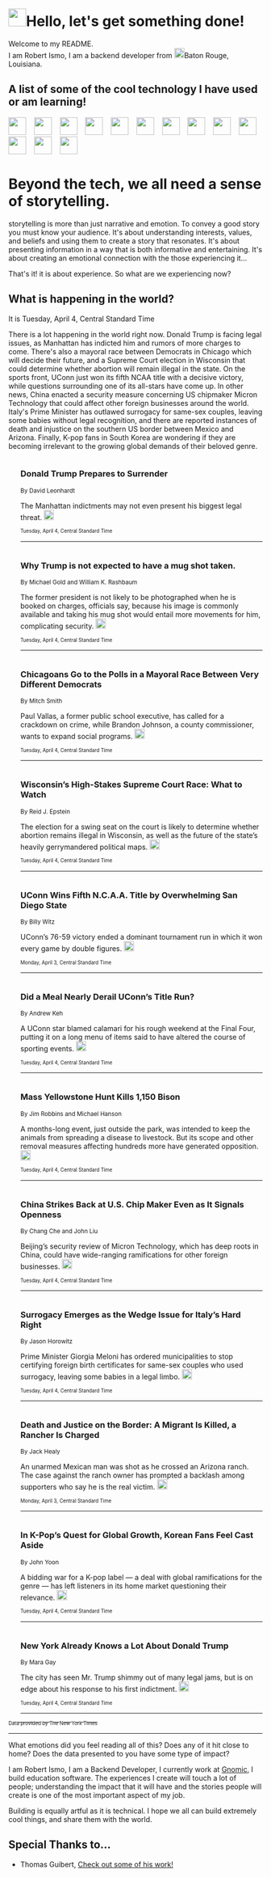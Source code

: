 <h1><img src="https://emojis.slackmojis.com/emojis/images/1643514375/3493/hot-coffee.gif?1643514375" width="35"/>Hello, let's get something done!</h1>

<p>Welcome to my README.<br/>
I am Robert Ismo, I am a backend developer from <img src="https://emojis.slackmojis.com/emojis/images/1638395689/50435/moulin_rouge.png?1638395689" width="20"/>Baton Rouge, Louisiana.</p>
<h2>A list of some of the cool technology I have used or am learning!</h2>
<p>
<img src="https://emojis.slackmojis.com/emojis/images/1643516091/21142/meow_bongotap.gif?1643516091" width="35" alt="">
<img src="https://img.shields.io/badge/Favorite%20Frontend%20Framework-SvelteKit-f83903" alt="">
<img src="https://img.shields.io/badge/Second%20Favorite-Vue-40b581" alt="">
<img src="https://img.shields.io/badge/Most%20Used%20Runtime-Nodejs-78b061" alt="">
<img src="https://emojis.slackmojis.com/emojis/images/1643517416/34482/fire.gif?1643517416" width="35" alt="">
<img src="https://img.shields.io/badge/Javascript%20But%20Better-Typescript-0078ca" alt="">
<img src="https://img.shields.io/badge/Favorite%20Language-Elixir-3e244d" alt="">
<img src="https://img.shields.io/badge/Containerize%20Everything-Docker-6ac9ef" alt="">
<img src="https://emojis.slackmojis.com/emojis/images/1643514596/5999/meow_party.gif?1643514596" width="35" alt="">
<img src="https://img.shields.io/badge/API%20Love%20Language-Graphql-de32a5" alt="">
<img src="https://img.shields.io/badge/Our%20Favorite%20Version%20Controller-Git-e94f33" alt="">
<img src="https://img.shields.io/badge/Favorite%20Database-Redis-d42d1d" alt="">
<img src="https://emojis.slackmojis.com/emojis/images/1643514559/5584/deployparrot.gif?1643514559" width="35" alt="">
<img src="https://img.shields.io/badge/Container%20Interstate-RabbitMQ-f66200" alt="">
<img src="https://img.shields.io/badge/Gotta%20Learn-Kubernetes-316adf" alt="">
<img src="https://img.shields.io/badge/Really%20Mature%20Now-WASM-654fef" alt="">
<img src="https://emojis.slackmojis.com/emojis/images/1666642497/61942/dance_vibe.gif?1666642497" width="35" alt="">
<img src="https://img.shields.io/badge/For%20My%20M1-ARM64-657d96" alt="">
<img src="https://img.shields.io/badge/Loving%20This%20So%20Much-TailwindCSS-17bcb5" alt="">
<img src="https://img.shields.io/badge/Cool%20Build%20Tool-Vite-f9cb24" alt="">
<img src="https://emojis.slackmojis.com/emojis/images/1669231376/62819/working-on-it.gif?1669231376" width="35" alt="">
<img src="https://img.shields.io/badge/Fun%20and%20Easy%20Database-MongoDB-5f8c49" alt="">
<img src="https://img.shields.io/badge/JS%20Life%20Support-NPM-c73737" alt="">
<img src="https://img.shields.io/badge/I%20Liked%20It-DynamoDB-0073b9" alt="">
<img src="https://emojis.slackmojis.com/emojis/images/1643514045/46/question.gif?1643514045" width="35" alt="">
<img src="https://img.shields.io/badge/cool-React-60d6f9" alt="">
<img src="https://img.shields.io/badge/Future%20Big%20Project-Lambda-f37e00" alt="">
<img src="https://img.shields.io/badge/NPM%20But%20Better-PNPM-f1aa07" alt="">
<img src="https://emojis.slackmojis.com/emojis/images/1643514943/9662/fbwow.gif?1643514943" width="35" alt="">
<img src="https://img.shields.io/badge/First%20Language-C-662079" alt="">
<img src="https://img.shields.io/badge/Where%20I%20Deploy%20Frontend-Vercel-000000" alt="">
<img src="https://img.shields.io/badge/Who%20Does%20not%20Want%20an%20App-Swift-f9492a" alt="">
<img src="https://emojis.slackmojis.com/emojis/images/1643514058/151/javascript.png?1643514058" width="35" alt="">
<img src="https://img.shields.io/badge/cool-Python-fbd542" alt="">
<img src="https://img.shields.io/badge/Favorite%20Something-Stripe-656cdc" alt="">
<img src="https://img.shields.io/badge/Of%20Course-HTML5-ed6327" alt="">
<img src="https://emojis.slackmojis.com/emojis/images/1660415405/60731/bomb.gif?1660415405" width="35" alt="">
<img src="https://img.shields.io/badge/hate-CSS-2964ec" alt="">
<img src="https://img.shields.io/badge/Learning-CircleCI-141215" alt="">
<img src="https://img.shields.io/badge/Learning-Rust-fbbb3b" alt="">
<img src="https://emojis.slackmojis.com/emojis/images/1660415397/60712/writing-hand.gif?1660415397" width="35" alt="">
<img src="https://img.shields.io/badge/Dev%20Browser%20of%20Choice-Firefox-cc4e26" alt="">
<img src="https://img.shields.io/badge/Recoverying%20From%20Windows-UNIX-1781e3" alt="">
<img src="https://img.shields.io/badge/LOVE-LogSeq-90c1c2" alt="">
<img src="https://emojis.slackmojis.com/emojis/images/1643514066/223/kirby.gif?1643514066" width="35" alt="">
<img src="https://img.shields.io/badge/Daily%20Driver-MacOS-e6e6e8" alt="">
<img src="https://img.shields.io/badge/Git%20Server-Github-000000" alt="">
<img src="https://img.shields.io/badge/enjoyable-EC2-f17428" alt="">
<img src="https://emojis.slackmojis.com/emojis/images/1643514239/2069/excited.gif?1643514239" width="35" alt="">
</p>
<h1>Beyond the tech, we all need a sense of storytelling.</h1>
<p>storytelling is more than just narrative and emotion. To convey a good story you must know your audience. It's about understanding interests, values, and beliefs and using them to create a story that resonates. It's about presenting information in a way that is both informative and entertaining. It's about creating an emotional connection with the those experiencing it...</p>
<p>That's it! it is about experience. So what are we experiencing now?</p>
<h2>What is happening in the world?</h2>
<p>It is Tuesday, April 4, Central Standard Time</p>
<p>
There is a lot happening in the world right now. Donald Trump is facing legal issues, as Manhattan has indicted him and rumors of more charges to come. There&#39;s also a mayoral race between Democrats in Chicago which will decide their future, and a Supreme Court election in Wisconsin that could determine whether abortion will remain illegal in the state. On the sports front, UConn just won its fifth NCAA title with a decisive victory, while questions surrounding one of its all-stars have come up. In other news, China enacted a security measure concerning US chipmaker Micron Technology that could affect other foreign businesses around the world. Italy&#39;s Prime Minister has outlawed surrogacy for same-sex couples, leaving some babies without legal recognition, and there are reported instances of death and injustice on the southern US border between Mexico and Arizona. Finally, K-pop fans in South Korea are wondering if they are becoming irrelevant to the growing global demands of their beloved genre.</p>
<ol>
<img src="https://img.shields.io/badge/-briefing-blue" alt="">
<h3>Donald Trump Prepares to Surrender</h3>
<sub>By David Leonhardt</sub>
<p>The Manhattan indictments may not even present his biggest legal threat.  <a href="https://nyti.ms/436kWdi"><img src="https://developer.nytimes.com/files/poweredby_nytimes_30b.png?v=1583354208352" height="20"></a></p>
<sub><sub>Tuesday, April 4, Central Standard Time</sub></sub>
<hr/>
<img src="https://img.shields.io/badge/-nyregion-blue" alt="">
<h3>Why Trump is not expected to have a mug shot taken.</h3>
<sub>By Michael Gold and William K. Rashbaum</sub>
<p>The former president is not likely to be photographed when he is booked on charges, officials say, because his image is commonly available and taking his mug shot would entail more movements for him, complicating security.  <a href="https://nyti.ms/40YB52H"><img src="https://developer.nytimes.com/files/poweredby_nytimes_30b.png?v=1583354208352" height="20"></a></p>
<sub><sub>Tuesday, April 4, Central Standard Time</sub></sub>
<hr/>
<img src="https://img.shields.io/badge/-us-blue" alt="">
<h3>Chicagoans Go to the Polls in a Mayoral Race Between Very Different Democrats</h3>
<sub>By Mitch Smith</sub>
<p>Paul Vallas, a former public school executive, has called for a crackdown on crime, while Brandon Johnson, a county commissioner, wants to expand social programs.  <a href="https://nyti.ms/3KbXy5P"><img src="https://developer.nytimes.com/files/poweredby_nytimes_30b.png?v=1583354208352" height="20"></a></p>
<sub><sub>Tuesday, April 4, Central Standard Time</sub></sub>
<hr/>
<img src="https://img.shields.io/badge/-us-blue" alt="">
<h3>Wisconsin’s High-Stakes Supreme Court Race: What to Watch</h3>
<sub>By Reid J. Epstein</sub>
<p>The election for a swing seat on the court is likely to determine whether abortion remains illegal in Wisconsin, as well as the future of the state’s heavily gerrymandered political maps.  <a href="https://nyti.ms/40YbtTz"><img src="https://developer.nytimes.com/files/poweredby_nytimes_30b.png?v=1583354208352" height="20"></a></p>
<sub><sub>Tuesday, April 4, Central Standard Time</sub></sub>
<hr/>
<img src="https://img.shields.io/badge/-sports-blue" alt="">
<h3>UConn Wins Fifth N.C.A.A. Title by Overwhelming San Diego State</h3>
<sub>By Billy Witz</sub>
<p>UConn’s 76-59 victory ended a dominant tournament run in which it won every game by double figures.  <a href="https://nyti.ms/40DmTwt"><img src="https://developer.nytimes.com/files/poweredby_nytimes_30b.png?v=1583354208352" height="20"></a></p>
<sub><sub>Monday, April 3, Central Standard Time</sub></sub>
<hr/>
<img src="https://img.shields.io/badge/-sports-blue" alt="">
<h3>Did a Meal Nearly Derail UConn’s Title Run?</h3>
<sub>By Andrew Keh</sub>
<p>A UConn star blamed calamari for his rough weekend at the Final Four, putting it on a long menu of items said to have altered the course of sporting events.  <a href="https://nyti.ms/3U5QhJ2"><img src="https://developer.nytimes.com/files/poweredby_nytimes_30b.png?v=1583354208352" height="20"></a></p>
<sub><sub>Tuesday, April 4, Central Standard Time</sub></sub>
<hr/>
<img src="https://img.shields.io/badge/-science-blue" alt="">
<h3>Mass Yellowstone Hunt Kills 1,150 Bison</h3>
<sub>By Jim Robbins and Michael Hanson</sub>
<p>A months-long event, just outside the park, was intended to keep the animals from spreading a disease to livestock. But its scope and other removal measures affecting hundreds more have generated opposition.  <a href="https://nyti.ms/3GdXKQC"><img src="https://developer.nytimes.com/files/poweredby_nytimes_30b.png?v=1583354208352" height="20"></a></p>
<sub><sub>Tuesday, April 4, Central Standard Time</sub></sub>
<hr/>
<img src="https://img.shields.io/badge/-business-blue" alt="">
<h3>China Strikes Back at U.S. Chip Maker Even as It Signals Openness</h3>
<sub>By Chang Che and John Liu</sub>
<p>Beijing’s security review of Micron Technology, which has deep roots in China, could have wide-ranging ramifications for other foreign businesses.  <a href="https://nyti.ms/3KyoG0g"><img src="https://developer.nytimes.com/files/poweredby_nytimes_30b.png?v=1583354208352" height="20"></a></p>
<sub><sub>Tuesday, April 4, Central Standard Time</sub></sub>
<hr/>
<img src="https://img.shields.io/badge/-world-blue" alt="">
<h3>Surrogacy Emerges as the Wedge Issue for Italy’s Hard Right</h3>
<sub>By Jason Horowitz</sub>
<p>Prime Minister Giorgia Meloni has ordered municipalities to stop certifying foreign birth certificates for same-sex couples who used surrogacy, leaving some babies in a legal limbo.  <a href="https://nyti.ms/3KvIaSS"><img src="https://developer.nytimes.com/files/poweredby_nytimes_30b.png?v=1583354208352" height="20"></a></p>
<sub><sub>Tuesday, April 4, Central Standard Time</sub></sub>
<hr/>
<img src="https://img.shields.io/badge/-us-blue" alt="">
<h3>Death and Justice on the Border: A Migrant Is Killed, a Rancher Is Charged</h3>
<sub>By Jack Healy</sub>
<p>An unarmed Mexican man was shot as he crossed an Arizona ranch. The case against the ranch owner has prompted a backlash among supporters who say he is the real victim.  <a href="https://nyti.ms/432mRzx"><img src="https://developer.nytimes.com/files/poweredby_nytimes_30b.png?v=1583354208352" height="20"></a></p>
<sub><sub>Monday, April 3, Central Standard Time</sub></sub>
<hr/>
<img src="https://img.shields.io/badge/-business-blue" alt="">
<h3>In K-Pop’s Quest for Global Growth, Korean Fans Feel Cast Aside</h3>
<sub>By John Yoon</sub>
<p>A bidding war for a K-pop label — a deal with global ramifications for the genre — has left listeners in its home market questioning their relevance.  <a href="https://nyti.ms/3KtbVmr"><img src="https://developer.nytimes.com/files/poweredby_nytimes_30b.png?v=1583354208352" height="20"></a></p>
<sub><sub>Tuesday, April 4, Central Standard Time</sub></sub>
<hr/>
<img src="https://img.shields.io/badge/-opinion-blue" alt="">
<h3>New York Already Knows a Lot About Donald Trump</h3>
<sub>By Mara Gay</sub>
<p>The city has seen Mr. Trump shimmy out of many legal jams, but is on edge about his response to his first indictment.  <a href="https://nyti.ms/3K6ACVy"><img src="https://developer.nytimes.com/files/poweredby_nytimes_30b.png?v=1583354208352" height="20"></a></p>
<sub><sub>Tuesday, April 4, Central Standard Time</sub></sub>
<hr/>
</ol>
<a href="https://developer.nytimes.com"><sub><sub>Data provided by The New York Times</sub></sub></a>
<hr/>
<p>What emotions did you feel reading all of this? Does any of it hit close to home? Does the data presented to you have some type of impact?</p>
<p>I am Robert Ismo, I am a Backend Developer, I currently work at <a href="https://gnomic.education/">Gnomic</a>, I build education software. The experiences I create will touch a lot of people; understanding the impact that it will have and the stories people will create is one of the most important aspect of my job.</p>
<p>Building is equally artful as it is technical. I hope we all can build extremely cool things, and share them with the world.</p>
<h2>Special Thanks to...</h2>
<ul>
<li>Thomas Guibert, <a href="https://github.com/thmsgbrt/thmsgbrt">Check out some of his work!</a></li>
</ul>